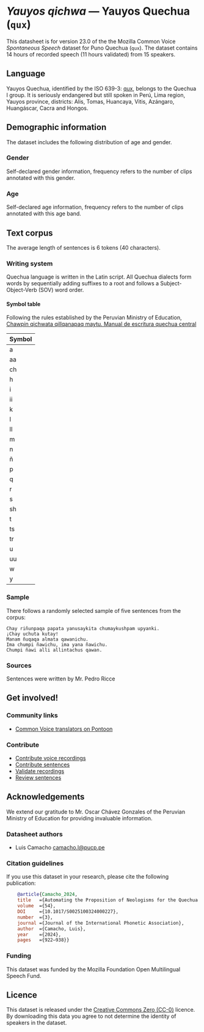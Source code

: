 # *Yauyos qichwa* &mdash; Yauyos Quechua (`qux`)

This datasheet is for version 23.0 of the the Mozilla Common Voice *Spontaneous Speech* dataset 
for Puno Quechua (`qux`). The dataset contains 14 hours of recorded
speech (11 hours validated) from 15 speakers.

## Language

<!-- {{LANGUAGE_DESCRIPTION}} -->
<!-- Provide a brief (1-2 paragraph) description of your language -->
Yauyos Quechua, identified by the ISO 639-3: [qux](https://iso639-3.sil.org/code/qux), belongs to the Quechua I group. It is seriously endangered but still spoken in Perú, Lima region, Yauyos province, districts: Alis, Tomas, Huancaya, Vitis, Azángaro, Huangáscar, Cacra and Hongos.

## Demographic information
<!-- You can get a lot of the information in this section from https://analyzer.cv-toolbox.web.tr/browse -->
The dataset includes the following distribution of age and gender.

### Gender

Self-declared gender information, frequency refers to the number of clips annotated with this gender.

<!-- {{GENDER_TABLE}} -->
<!-- @ AUTOMATICALLY GENERATED @ -->
<!-- 
| Gender | Frequency |
|--------|-----------|
| male, masculine | ? |
| undeclared | ? |
| female, feminine | ? |
-->
### Age

Self-declared age information, frequency refers to the number of clips annotated with this age band.

<!-- {{AGE_TABLE}} -->
<!-- @ AUTOMATICALLY GENERATED @ -->
<!-- 
| Age band | Frequency |
|----------|-----------|
| teens | ? |
| twenties | ? |
| thirties | ? |
| fourties | ? |
| fifties | ? |
   ...if other age ranges are present in your data, add rows...
-->

## Text corpus

The average length of sentences is 6 tokens (40 characters).

### Writing system

<!-- {{WRITING_SYSTEM_DESCRIPTION}} -->
<!-- @ OPTIONAL @ -->
<!-- A description of the writing system (or writing systems) used in the text corpus -->
Quechua language is written in the Latin script. All Quechua dialects form words by sequentially adding suffixes to a root and follows a Subject-Object-Verb (SOV) word order.

#### Symbol table
Following the rules established by the Peruvian Ministry of Education, [Chawpin qichwata qillqanapaq maytu. Manual de escritura quechua central](https://repositorio.minedu.gob.pe/handle/20.500.12799/8170)
<!-- {{ALPHABET_TABLE}} -->
<!-- @ OPTIONAL @ -->
<!-- If the writing system is alphabetic, you can include the valid alphabet here -->
|Symbol|
|---|
| a | 
| aa | 
| ch | 
| h | 
| i | 
| ii | 
| k | 
| l | 
| ll | 
| m | 
| n | 
| ñ | 
| p | 
| q | 
| r | 
| s | 
| sh | 
| t | 
| ts | 
| tr | 
| u | 
| uu | 
| w | 
| y | 


### Sample
There follows a randomly selected sample of five sentences from the corpus:
```
Chay riñunpaqa papata yanusaykita chumaykushpam upyanki.
¡Chay uchuta kutay!
Manam ñuqaqa almata qawanichu.
Ima chumpi ñawichu, ima yana ñawichu.
Chumpi ñawi alli allintachus qawan.
```

### Sources
Sentences were written by Mr. Pedro Ricce



## Get involved!

### Community links

<!-- {{COMMUNITY_LINKS_LIST}} -->
<!-- @ OPTIONAL @ -->
<!-- Links to community chats / fora -->
* [Common Voice translators on Pontoon](https://pontoon.mozilla.org/qux/common-voice/contributors/)


### Contribute

* [Contribute voice recordings](https://commonvoice.mozilla.org/qux/speak)
* [Contribute sentences](https://commonvoice.mozilla.org/qux/write)
* [Validate recordings](https://commonvoice.mozilla.org/qux/listen)
* [Review sentences](https://commonvoice.mozilla.org/qux/review)

## Acknowledgements
We extend our gratitude to Mr. Oscar Chávez Gonzales of the Peruvian Ministry of Education for providing invaluable information.

### Datasheet authors

<!-- {{DATASHEET_AUTHORS_LIST}} -->
<!-- A list in the format of: Your Name <email@email.com> -->
* Luis Camacho <camacho.l@pucp.pe>

### Citation guidelines

<!-- {{CITATION_DESCRIPTION}} -->
<!-- @ OPTIONAL @ -->
<!-- If you published a paper and would like people to cite it, you can include the BiBTeX here -->
<!-- Submitted to SIMBig 2025 (Needs confirmation).-->

If you use this dataset in your research, please cite the following publication:

```bibtex
    @article{Camacho_2024, 
    title   ={Automating the Proposition of Neologisms for the Quechua Language}, 
    volume  ={54}, 
    DOI     ={10.1017/S0025100324000227}, 
    number  ={3}, 
    journal ={Journal of the International Phonetic Association}, 
    author  ={Camacho, Luis}, 
    year    ={2024}, 
    pages   ={922–938}}
```

### Funding

<!-- {{FUNDING_DESCRIPTION}} -->
<!-- @ OPTIONAL @ -->
<!-- If you received any funding, you can include the acknowledgement here -->
This dataset was funded by the Mozilla Foundation Open Multilingual Speech Fund.

## Licence

This dataset is released under the [Creative Commons Zero (CC-0)](https://creativecommons.org/public-domain/cc0/) licence. By downloading this data
you agree to not determine the identity of speakers in the dataset.

